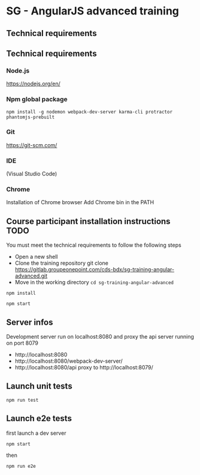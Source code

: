 # SG - AngularJS advanced training

## Technical requirements

## Technical requirements

### Node.js
https://nodejs.org/en/ 

### Npm global package
```
npm install -g nodemon webpack-dev-server karma-cli protractor phantomjs-prebuilt
```

### Git
https://git-scm.com/ 

### IDE
(Visual Studio Code)

### Chrome
Installation of Chrome browser
Add Chrome bin in the PATH

## Course participant installation instructions TODO

You must meet the technical requirements to follow the following steps
- Open a new shell
- Clone the training repository git clone https://gitlab.groupeonepoint.com/cds-bdx/sg-training-angular-advanced.git
- Move in the working directory `cd sg-training-angular-advanced`

```
npm install
```

```
npm start
```

## Server infos
Development server run on localhost:8080 and proxy the api server running on port 8079
- http://localhost:8080
- http://localhost:8080/webpack-dev-server/
- http://localhost:8080/api proxy to http://localhost:8079/ 

## Launch unit tests
```
npm run test
```

## Launch e2e tests
first launch a dev server
```
npm start
```
then
```
npm run e2e
```